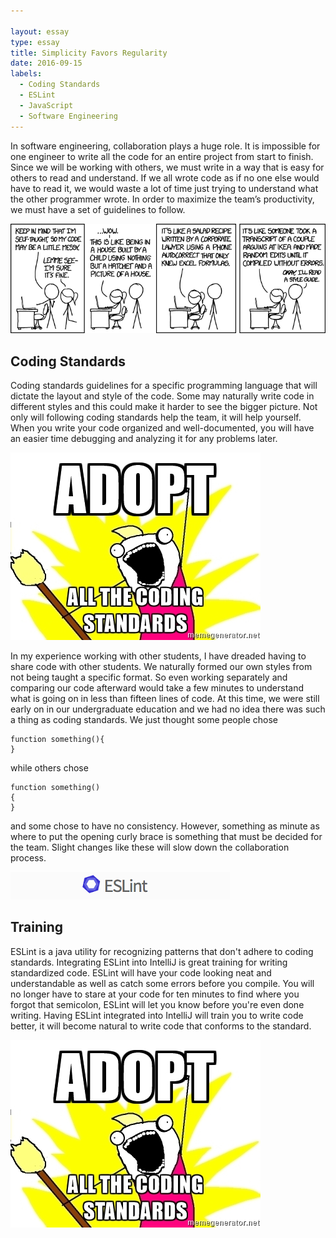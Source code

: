 ```yaml
---

layout: essay
type: essay
title: Simplicity Favors Regularity
date: 2016-09-15
labels:
  - Coding Standards
  - ESLint
  - JavaScript
  - Software Engineering
---
```


In software engineering, collaboration plays a huge role. It is impossible for one engineer to write all the code for an entire project from start to finish. Since we will be working with others, we must write in a way that is easy for others to read and understand. If we all wrote code as if no one else would have to read it, we would waste a lot of time just trying to understand what the other programmer wrote. In order to maximize the team’s productivity, we must have a set of guidelines to follow.

<img src="../images/code_quality.png">


## Coding Standards



Coding standards guidelines for a specific programming language that will dictate the layout and style of the code. Some may naturally write code in different styles and this could make it harder to see the bigger picture. Not only will following coding standards help the team, it will help yourself. When you write your code organized and well-documented, you will have an easier time debugging and analyzing it for any problems later. 

<img class="ui medium right floated rounded image" src="../images/meme1.jpg">

In my experience working with other students, I have dreaded having to share code with other students. We naturally formed our own styles from not being taught a specific format. So even working separately and comparing our code afterward would take a few minutes to understand what is going on in less than fifteen lines of code. At this time, we were still early on in our undergraduate education and we had no idea there was such a thing as coding standards. We just thought some people chose 

```
function something(){
}
```

while others chose 

```
function something()
{
}
```

and some chose to have no consistency. However, something as minute as where to put the opening curly brace is something that must be decided for the team. Slight changes like these will slow down the collaboration process.

<img src="../images/eslint1.png">

## Training


ESLint is a java utility for recognizing patterns that don't adhere to coding standards. Integrating ESLint into IntelliJ is great training for writing standardized code. ESLint will have your code looking neat and understandable as well as catch some errors before you compile. You will no longer have to stare at your code for ten minutes to find where you forgot that semicolon, ESLint will let you know before you're even done writing. Having ESLint integrated into IntelliJ will train you to write code better, it will become natural to write code that conforms to the standard. 

<img src="../images/meme1.jpg">
